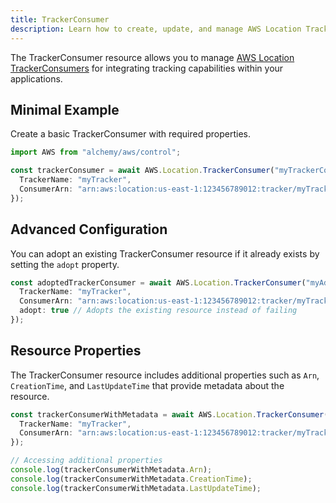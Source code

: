 ```yaml
---
title: TrackerConsumer
description: Learn how to create, update, and manage AWS Location TrackerConsumers using Alchemy Cloud Control.
---
```


The TrackerConsumer resource allows you to manage [AWS Location TrackerConsumers](https://docs.aws.amazon.com/location/latest/userguide/) for integrating tracking capabilities within your applications.

## Minimal Example

Create a basic TrackerConsumer with required properties.

```ts
import AWS from "alchemy/aws/control";

const trackerConsumer = await AWS.Location.TrackerConsumer("myTrackerConsumer", {
  TrackerName: "myTracker",
  ConsumerArn: "arn:aws:location:us-east-1:123456789012:tracker/myTracker"
});
```

## Advanced Configuration

You can adopt an existing TrackerConsumer resource if it already exists by setting the `adopt` property.

```ts
const adoptedTrackerConsumer = await AWS.Location.TrackerConsumer("myAdoptedTrackerConsumer", {
  TrackerName: "myTracker",
  ConsumerArn: "arn:aws:location:us-east-1:123456789012:tracker/myTracker",
  adopt: true // Adopts the existing resource instead of failing
});
```

## Resource Properties

The TrackerConsumer resource includes additional properties such as `Arn`, `CreationTime`, and `LastUpdateTime` that provide metadata about the resource.

```ts
const trackerConsumerWithMetadata = await AWS.Location.TrackerConsumer("myTrackerConsumerWithMetadata", {
  TrackerName: "myTracker",
  ConsumerArn: "arn:aws:location:us-east-1:123456789012:tracker/myTracker"
});

// Accessing additional properties
console.log(trackerConsumerWithMetadata.Arn);
console.log(trackerConsumerWithMetadata.CreationTime);
console.log(trackerConsumerWithMetadata.LastUpdateTime);
```